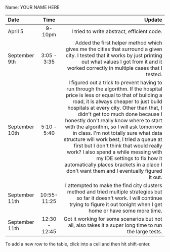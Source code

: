 Name: YOUR NAME HERE

| Date           |     Time      |                                                                                                                                                                                                                                                                                                                                                                                                                                                                                                                                                                                                                                            Update |
|:---------------|:-------------:|--------------------------------------------------------------------------------------------------------------------------------------------------------------------------------------------------------------------------------------------------------------------------------------------------------------------------------------------------------------------------------------------------------------------------------------------------------------------------------------------------------------------------------------------------------------------------------------------------------------------------------------------------:|
| April 5        |    9-10pm     |                                                                                                                                                                                                                                                                                                                                                                                                                                                                                                                                                                                                        I tried to write abstract, efficient code. |
| September 9th  |  3:05 - 3:35  |                                                                                                                                                                                                                                                                                                                                                                                                                                Added the first helper method which gives me the cities that surround a given city. I tested that it works by just printing out what values I got from it and it worked correctly in multiple cases that I tested. |
| September 10th |  5:10 - 5:40  | I figured out a trick to prevent having to run through the algorithm. If the hospital price is less or equal to that of building a road, it is always cheaper to just build hospitals at every city. Other than that, I didn't get too much done because I honestly don't really know where to start with the algorithm, so I will ask tomorrow in class. I'm not totally sure what data structure will work best, I tried a queue at first but I don't think that would really work? I also spend a while messing with my IDE settings to fix how it automatically places brackets in a place I don't want them and I eventually figured it out. |
| September 11th | 10:55- 11:25  |                                                                                                                                                                                                                                                                                                                                                                                                                                               I attempted to make the find city clusters method and tried multiple strategies but so far it doesn't work. I will continue trying to figure it out tonight when I get home or have some more time. |
| September 11th | 12:30 - 12:45 |                                                                                                                                                                                                                                                                                                                                                                                                                                                                                                                                            Got it working for some scenarios but not all, also takes it a super long time to run the large tests. |


To add a new row to the table, click into a cell and then hit shift-enter.